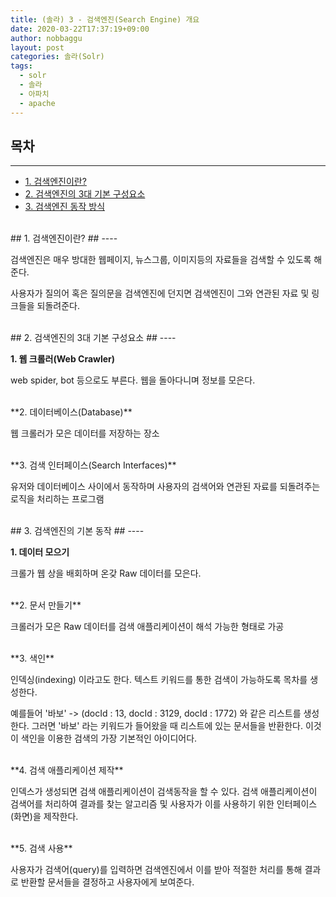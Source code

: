 ```yaml
---
title: (솔라) 3 - 검색엔진(Search Engine) 개요
date: 2020-03-22T17:37:19+09:00
author: nobbaggu
layout: post
categories: 솔라(Solr)
tags:
  - solr
  - 솔라
  - 아파치
  - apache
---
```


## 목차 ##
---
- [1. 검색엔진이란?](#1)
- [2. 검색엔진의 3대 기본 구성요소](#2)
- [3. 검색엔진 동작 방식](#3)

<br>
<a name="1"/>
## 1. 검색엔진이란? ##
----

검색엔진은 매우 방대한 웹페이지, 뉴스그룹, 이미지등의 자료들을 검색할 수 있도록 해준다.

사용자가 질의어 혹은 질의문을 검색엔진에 던지면 검색엔진이 그와 연관된 자료 및 링크들을 되돌려준다.


<br>
<a name="2"/>
## 2. 검색엔진의 3대 기본 구성요소 ##
----

**1. 웹 크롤러(Web Crawler)**

web spider, bot 등으로도 부른다. 웹을 돌아다니며 정보를 모은다.

<br>
**2. 데이터베이스(Database)**

웹 크롤러가 모은 데이터를 저장하는 장소

<br>
**3. 검색 인터페이스(Search Interfaces)**

유저와 데이터베이스 사이에서 동작하며 사용자의 검색어와 연관된 자료를 되돌려주는 로직을 처리하는 프로그램

<br>
<a name="3"/>
## 3. 검색엔진의 기본 동작 ##
----

**1. 데이터 모으기**

크롤가 웹 상을 배회하며 온갖 Raw 데이터를 모은다.

<br>
**2. 문서 만들기**

크롤러가 모은 Raw 데이터를 검색 애플리케이션이 해석 가능한 형태로 가공

<br>
**3. 색인**

인덱싱(indexing) 이라고도 한다. 텍스트 키워드를 통한 검색이 가능하도록 목차를 생성한다.

예를들어 '바보' -> (docId : 13, docId : 3129, docId : 1772) 와 같은 리스트를 생성한다. 그러면 '바보' 라는 키워드가 들어왔을 때 리스트에 있는 문서들을 반환한다. 이것이 색인을 이용한 검색의 가장 기본적인 아이디어다.

<br>
**4. 검색 애플리케이션 제작**

인덱스가 생성되면 검색 애플리케이션이 검색동작을 할 수 있다. 검색 애플리케이션이 검색어를 처리하여 결과를 찾는 알고리즘 및 사용자가 이를 사용하기 위한 인터페이스(화면)을 제작한다.

<br>
**5. 검색 사용**

사용자가 검색어(query)를 입력하면 검색엔진에서 이를 받아 적절한 처리를 통해 결과로 반환할 문서들을 결정하고 사용자에게 보여준다.